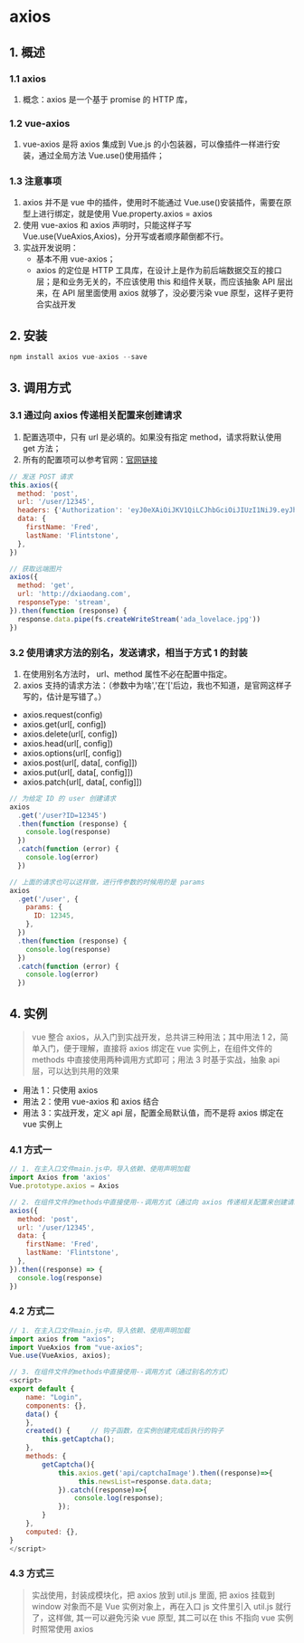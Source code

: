 # axios

## 1. 概述

### 1.1 axios

1. 概念：axios 是一个基于 promise 的 HTTP 库，

### 1.2 vue-axios

1. vue-axios 是将 axios 集成到 Vue.js 的小包装器，可以像插件一样进行安装，通过全局方法 Vue.use()使用插件；

### 1.3 注意事项

1. axios 并不是 vue 中的插件，使用时不能通过 Vue.use()安装插件，需要在原型上进行绑定，就是使用 Vue.property.axios = axios
2. 使用 vue-axios 和 axios 声明时，只能这样子写 Vue.use(VueAxios,Axios)，分开写或者顺序颠倒都不行。
3. 实战开发说明：
   - 基本不用 vue-axios；
   - axios 的定位是 HTTP 工具库，在设计上是作为前后端数据交互的接口层；是和业务无关的，不应该使用 this 和组件关联，而应该抽象 API 层出来，在 API 层里面使用 axios 就够了，没必要污染 vue 原型，这样子更符合实战开发

## 2. 安装

```javascript
npm install axios vue-axios --save
```

## 3. 调用方式

### 3.1 通过向 axios 传递相关配置来创建请求

1. 配置选项中，只有 url 是必填的。如果没有指定 method，请求将默认使用 get 方法；
2. 所有的配置项可以参考官网：[官网链接](https://javasoho.com/axios/index.html#axios-get-url-config-1)

```javascript
// 发送 POST 请求
this.axios({
  method: 'post',
  url: '/user/12345',
  headers: {'Authorization': 'eyJ0eXAiOiJKV1QiLCJhbGciOiJIUzI1NiJ9.eyJhY2NvdW50IjoiYWRtaW4iLCJsb2dpbl91c2VyX2tleSI6Ijk0MmIzYjljOTllOTQ3ZTFiMDQxYWQ2ODViMzZmNjQ1IiwiaWQiOjF9.2iIVgtDB9XBRfq5hGnktLoO3KzVY3Q43I2-lpVs3Bho'}
  data: {
    firstName: 'Fred',
    lastName: 'Flintstone',
  },
})

// 获取远端图片
axios({
  method: 'get',
  url: 'http://dxiaodang.com',
  responseType: 'stream',
}).then(function (response) {
  response.data.pipe(fs.createWriteStream('ada_lovelace.jpg'))
})
```

### 3.2 使用请求方法的别名，发送请求，相当于方式 1 的封装

1. 在使用别名方法时， url、method 属性不必在配置中指定。
2. axios 支持的请求方法：（参数中为啥','在'['后边，我也不知道，是官网这样子写的，估计是写错了。）

- axios.request(config)
- axios.get(url[, config])
- axios.delete(url[, config])
- axios.head(url[, config])
- axios.options(url[, config])
- axios.post(url[, data[, config]])
- axios.put(url[, data[, config]])
- axios.patch(url[, data[, config]])

```javascript
// 为给定 ID 的 user 创建请求
axios
  .get('/user?ID=12345')
  .then(function (response) {
    console.log(response)
  })
  .catch(function (error) {
    console.log(error)
  })

// 上面的请求也可以这样做，进行传参数的时候用的是 params
axios
  .get('/user', {
    params: {
      ID: 12345,
    },
  })
  .then(function (response) {
    console.log(response)
  })
  .catch(function (error) {
    console.log(error)
  })
```

## 4. 实例

> vue 整合 axios，从入门到实战开发，总共讲三种用法；其中用法 1 2，简单入门，便于理解，直接将 axios 绑定在 vue 实例上，在组件文件的 methods 中直接使用两种调用方式即可；用法 3 时基于实战，抽象 api 层，可以达到共用的效果

- 用法 1：只使用 axios
- 用法 2：使用 vue-axios 和 axios 结合
- 用法 3：实战开发，定义 api 层，配置全局默认值，而不是将 axios 绑定在 vue 实例上

### 4.1 方式一

```javascript
// 1. 在主入口文件main.js中，导入依赖、使用声明加载
import Axios from 'axios'
Vue.prototype.axios = Axios

// 2. 在组件文件的methods中直接使用--调用方式（通过向 axios 传递相关配置来创建请求）
axios({
  method: 'post',
  url: '/user/12345',
  data: {
    firstName: 'Fred',
    lastName: 'Flintstone',
  },
}).then((response) => {
  console.log(response)
})
```

### 4.2 方式二

```javascript
// 1. 在主入口文件main.js中，导入依赖、使用声明加载
import axios from "axios";
import VueAxios from "vue-axios";
Vue.use(VueAxios, axios);

// 3. 在组件文件的methods中直接使用--调用方式（通过别名的方式）
<script>
export default {
    name: "Login",
    components: {},
    data() {
    },
    created() {     // 钩子函数，在实例创建完成后执行的钩子
        this.getCaptcha();
    },
    methods: {
        getCaptcha(){
            this.axios.get('api/captchaImage').then((response)=>{
                 this.newsList=response.data.data;
            }).catch((response)=>{
                console.log(response);
            });
        }
    },
    computed: {},
}
</script>
```

### 4.3 方式三

> 实战使用，封装成模块化，把 axios 放到 util.js 里面, 把 axios 挂载到 window 对象而不是 Vue 实例对象上，再在入口 js 文件里引入 util.js 就行了，这样做, 其一可以避免污染 vue 原型, 其二可以在 this 不指向 vue 实例时照常使用 axios

